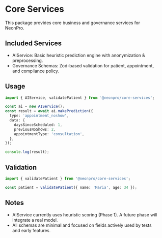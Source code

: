 # Core Services

This package provides core business and governance services for NeonPro.

## Included Services

- AIService: Basic heuristic prediction engine with anonymization & preprocessing.
- Governance Schemas: Zod-based validation for patient, appointment, and compliance policy.

## Usage

```ts
import { AIService, validatePatient } from '@neonpro/core-services';

const ai = new AIService();
const result = await ai.makePrediction({
  type: 'appointment_noshow',
  data: {
    daysSinceScheduled: 1,
    previousNoShows: 2,
    appointmentType: 'consultation',
  },
});

console.log(result);
```

## Validation

```ts
import { validatePatient } from '@neonpro/core-services';

const patient = validatePatient({ name: 'Maria', age: 34 });
```

## Notes

- AIService currently uses heuristic scoring (Phase 1). A future phase will integrate a real model.
- All schemas are minimal and focused on fields actively used by tests and early features.
